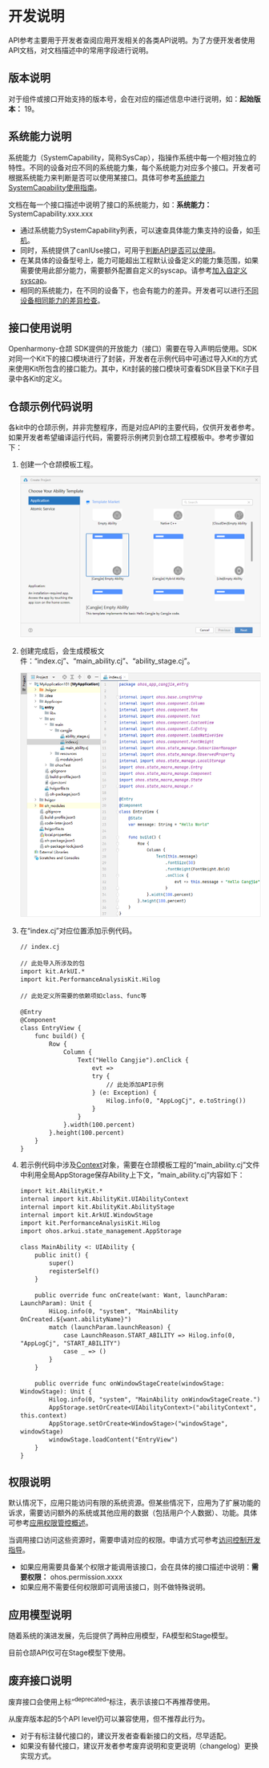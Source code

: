 # 开发说明

API参考主要用于开发者查阅应用开发相关的各类API说明。为了方便开发者使用API文档，对文档描述中的常用字段进行说明。

## 版本说明

对于组件或接口开始支持的版本号，会在对应的描述信息中进行说明，如：**起始版本：** 19。

## 系统能力说明

系统能力（SystemCapability，简称SysCap），指操作系统中每一个相对独立的特性。不同的设备对应不同的系统能力集，每个系统能力对应多个接口。开发者可根据系统能力来判断是否可以使用某接口。具体可参考[系统能力SystemCapability使用指南](cj-syscap.md)。

文档在每一个接口描述中说明了接口的系统能力，如：**系统能力：** SystemCapability.xxx.xxx

- 通过系统能力SystemCapability列表，可以速查具体能力集支持的设备，如[手机](./cj-phone-syscap-list.md)。
- 同时，系统提供了canIUse接口，可用于[判断API是否可以使用](cj-syscap.md#判断api是否可以使用)。
- 在某具体的设备型号上，能力可能超出工程默认设备定义的能力集范围，如果需要使用此部分能力，需要额外配置自定义的syscap。请参考[加入自定义syscap](./cj-syscap.md#加入自定义syscap)。
- 相同的系统能力，在不同的设备下，也会有能力的差异。开发者可以进行[不同设备相同能力的差异检查](./cj-syscap.md#不同设备相同能力的差异检查)。

## 接口使用说明

Openharmony-仓颉 SDK提供的开放能力（接口）需要在导入声明后使用。SDK对同一个Kit下的接口模块进行了封装，开发者在示例代码中可通过导入Kit的方式来使用Kit所包含的接口能力。其中，Kit封装的接口模块可查看SDK目录下Kit子目录中各Kit的定义。

## 仓颉示例代码说明

各kit中的仓颉示例，并非完整程序，而是对应API的主要代码，仅供开发者参考。如果开发者希望编译运行代码，需要将示例拷贝到仓颉工程模板中。参考步骤如下：

1. 创建一个仓颉模板工程。

    ![image-Create-CJ-Application](./figures/image-Create-CJ-Application.png)

2. 创建完成后，会生成模板文件：“index.cj”、“main_ability.cj”、“ability_stage.cj”。

    ![image-CJ-Demo](./figures/image-CJ-Demo.png)

3. 在“index.cj”对应位置添加示例代码。

    ```cangjie
    // index.cj

    // 此处导入所涉及的包
    import kit.ArkUI.*
    import kit.PerformanceAnalysisKit.Hilog

    // 此处定义所需要的依赖项如class、func等

    @Entry
    @Component
    class EntryView {
        func build() {
            Row {
                Column {
                    Text("Hello Cangjie").onClick {
                        evt =>
                        try {
                            // 此处添加API示例
                        } (e: Exception) {
                            Hilog.info(0, "AppLogCj", e.toString())
                        }
                    }
                }.width(100.percent)
            }.height(100.percent)
        }
    }
    ```

4. 若示例代码中涉及[Context](./apis/AbilityKit/cj-apis-ability.md#class-context)对象，需要在仓颉模板工程的“main_ability.cj”文件中利用全局AppStorage保存Ability上下文，“main_ability.cj”内容如下：

    ```cangjie
    import kit.AbilityKit.*
    internal import kit.AbilityKit.UIAbilityContext
    internal import kit.AbilityKit.AbilityStage
    internal import kit.ArkUI.WindowStage
    import kit.PerformanceAnalysisKit.Hilog
    import ohos.arkui.state_management.AppStorage

    class MainAbility <: UIAbility {
        public init() {
            super()
            registerSelf()
        }

        public override func onCreate(want: Want, launchParam: LaunchParam): Unit {
            HiLog.info(0, "system", "MainAbility OnCreated.${want.abilityName}")
            match (launchParam.launchReason) {
                case LaunchReason.START_ABILITY => Hilog.info(0, "AppLogCj", "START_ABILITY")
                case _ => ()
            }
        }

        public override func onWindowStageCreate(windowStage: WindowStage): Unit {
            Hilog.info(0, "system", "MainAbility onWindowStageCreate.")
            AppStorage.setOrCreate<UIAbilityContext>("abilityContext", this.context)
            AppStorage.setOrCreate<WindowStage>("windowStage", windowStage)
            windowStage.loadContent("EntryView")
        }
    }
    ```

## 权限说明

默认情况下，应用只能访问有限的系统资源。但某些情况下，应用为了扩展功能的诉求，需要访问额外的系统或其他应用的数据（包括用户个人数据）、功能。具体可参考[应用权限管控概述](../../Dev_Guide/source_zh_cn/security/AccessToken/cj-app-permission-mgmt-overview.md)。

当调用接口访问这些资源时，需要申请对应的权限。申请方式可参考[访问控制开发指导](../../Dev_Guide/source_zh_cn/security/AccessToken/cj-determine-application-mode.md)。

- 如果应用需要具备某个权限才能调用该接口，会在具体的接口描述中说明：**需要权限：** ohos.permission.xxxx
- 如果应用不需要任何权限即可调用该接口，则不做特殊说明。

## 应用模型说明

随着系统的演进发展，先后提供了两种应用模型，FA模型和Stage模型。

目前仓颉API仅可在Stage模型下使用。

## 废弃接口说明

废弃接口会使用上标“<sup>deprecated</sup>”标注，表示该接口不再推荐使用。

从废弃版本起的5个API level仍可以兼容使用，但不推荐此行为。

- 对于有标注替代接口的，建议开发者查看新接口的文档，尽早适配。
- 如果没有替代接口，建议开发者参考废弃说明和变更说明（changelog）更换实现方式。
